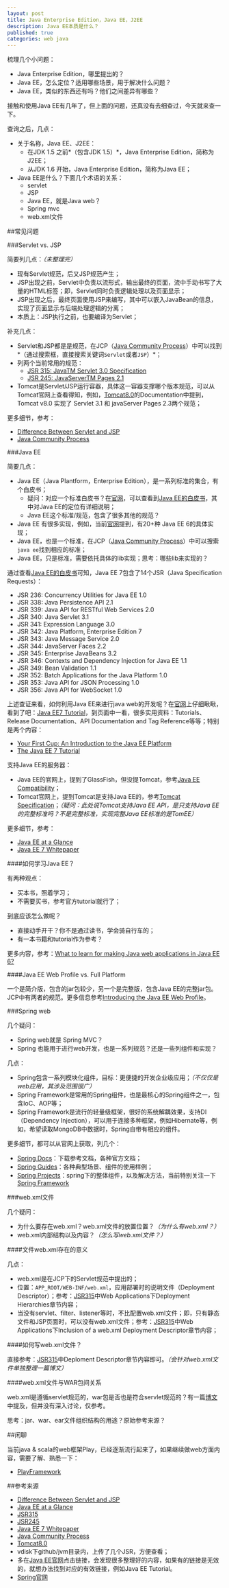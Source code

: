 ```yaml
---
layout: post
title: Java Enterprise Edition，Java EE，J2EE
description: Java EE本质是什么？
published: true
categories: web java
---
```


梳理几个小问题：

* Java Enterprise Edition，哪里提出的？
* Java EE，怎么定位？适用哪些场景，用于解决什么问题？
* Java EE，类似的东西还有吗？他们之间差异有哪些？

接触和使用Java EE有几年了，但上面的问题，还真没有去细查过，今天就来查一下。

查询之后，几点：

* 关于名称，Java EE、J2EE：
	* 在JDK 1.5 之前*（包含JDK 1.5）*，Java Enterprise Edition，简称为J2EE；
	* 从JDK 1.6 开始，Java Enterprise Edition，简称为Java EE；
* Java EE是什么？下面几个术语的关系：
	* servlet
	* JSP
	* Java EE，就是Java web？
	* Spring mvc
	* web.xml文件


##常见问题

###Servlet vs. JSP

简要列几点：*（未整理完）*

* 现有Servlet规范，后又JSP规范产生；
* JSP出现之前，Servlet中负责以流形式，输出最终的页面，流中手动书写了大量的HTML标签；即，Servlet同时负责逻辑处理以及页面显示；
* JSP出现之后，最终页面使用JSP来编写，其中可以嵌入JavaBean的信息，实现了页面显示与后端处理逻辑的分离；
* 本质上：JSP执行之前，也要编译为Servlet；

补充几点：

* Servlet和JSP都是是规范，在JCP（[Java Community Process][Java Community Process]）中可以找到*（通过搜索框，直接搜索关键词`Servlet`或者`JSP`）*；
* 列两个当前常用的规范：
	* [JSR 315: JavaTM Servlet 3.0 Specification][JSR315]
	* [JSR 245: JavaServerTM Pages 2.1][JSR245]
* Tomcat是Servlet/JSP运行容器，具体这一容器支撑哪个版本规范，可以从Tomcat官网上查看得知，例如，[Tomcat8.0][Tomcat8.0]的Documentation中提到，Tomcat v8.0 实现了 Servlet 3.1 和 javaServer Pages 2.3两个规范；



更多细节，参考：

* [Difference Between Servlet and JSP][Difference Between Servlet and JSP]
* [Java Community Process][Java Community Process]

###Java EE

简要几点：

* Java EE（Java Plantform，Enterprise Edition），是一系列标准的集合，有个白皮书；
	* 疑问：对应一个标准白皮书？在[官网][Java EE at a Glance]，可以查看到[Java EE的白皮书][Java EE 7 Whitepaper]，其中对Java EE的定位有详细说明；
	* Java EE这个标准/规范，包含了很多其他的规范？
* Java EE 有很多实现，例如，当前[官网][Java EE at a Glance]提到，有20+种 Java EE 6的具体实现；
* Java EE，也是一个标准，在JCP（[Java Community Process][Java Community Process]）中可以搜索`java ee`找到相应的标准；
* Java EE，只是标准，需要依托具体的lib实现；思考：哪些lib来实现的？

通过查看[Java EE的白皮书][Java EE 7 Whitepaper]可知，Java EE 7包含了14个JSR（Java Specification Requests）：

* JSR 236: Concurrency Utilities for Java EE 1.0 
* JSR 338: Java Persistence API 2.1 
* JSR 339: Java API for RESTful Web Services 2.0 
* JSR 340: Java Servlet 3.1 
* JSR 341: Expression Language 3.0 
* JSR 342: Java Platform, Enterprise Edition 7 
* JSR 343: Java Message Service 2.0 
* JSR 344: JavaServer Faces 2.2  
* JSR 345: Enterprise JavaBeans 3.2 
* JSR 346: Contexts and Dependency Injection for Java EE 1.1 
* JSR 349: Bean Validation 1.1 
* JSR 352: Batch Applications for the Java Platform 1.0 
* JSR 353: Java API for JSON Processing 1.0 
* JSR 356: Java API for WebSocket 1.0

上述查证来看，如何利用Java EE来进行java web的开发呢？在[官网][Java EE at a Glance]上仔细瞅瞅，看到了吧：[Java EE7 Tutorial][Java EE7 Tutorial]，到页面中一看，很多实用资料：Tutorials、Release Documentation、API Documentation and Tag Reference等等；特别是两个内容：

* [Your First Cup: An Introduction to the Java EE Platform][Your First Cup - An Introduction to the Java EE Platform]
* [The Java EE 7 Tutorial][The Java EE 7 Tutorial]

支持Java EE的服务器：

* Java EE的官网上，提到了GlassFish，但没提Tomcat，参考[Java EE Compatibility][Java EE Compatibility]；
* Tomcat官网上，提到Tomcat是支持Java EE的，参考[Tomcat Specification][Tomcat Specification]；*（疑问：此处说Tomcat支持Java EE API，是只支持Java EE的完整标准吗？不是完整标准，实现完整Java EE标准的是TomEE）*


更多细节，参考：

* [Java EE at a Glance][Java EE at a Glance]
* [Java EE 7 Whitepaper][Java EE 7 Whitepaper]

####如何学习Java EE？

有两种观点：

* 买本书，照着学习；
* 不需要买书，参考官方tutorial就行了；

到底应该怎么做呢？

* 直接动手开干？你不是通过读书，学会骑自行车的；
* 有一本书籍和tutorial作为参考？

更多内容，参考：[What to learn for making Java web applications in Java EE 6?][What to learn for making Java web applications in Java EE 6?]

####Java EE Web Profile vs. Full Platform

一个是简介版，包含的jar包较少，另一个是完整版，包含Java EE的完整jar包。JCP中有两者的规范。更多信息参考[Introducing the Java EE Web Profile][Introducing the Java EE Web Profile]。


###Spring web

几个疑问：

* Spring web就是 Spring MVC？
* Spring 也能用于进行web开发，也是一系列规范？还是一些列组件和实现？


几点：

* Spring包含一系列模块化组件，目标：更便捷的开发企业级应用；*（不仅仅是web应用，其涉及范围很广）*
* Spring Framework是常用的Spring组件，也是最核心的Spring组件之一，包含IoC、AOP等；
* Spring Framework是流行的轻量级框架，很好的系统解耦效果，支持DI（Dependency Injection），可以用于连接多种框架，例如Hibernate等，例如，希望读取MongoDB中数据时，Spring自带有相应的组件。

更多细节，都可以从官网上获取，列几个：

* [Spring Docs][Spring Docs]：下载参考文档，各种官方文档；
* [Spring Guides][Spring Guides]：各种典型场景、组件的使用样例；
* [Spring Projects][Spring Projects]：spring下的整体组件，以及解决方法，当前特别关注一下[Spring Framework][Spring Framework]















###web.xml文件

几个疑问：

* 为什么要存在web.xml？web.xml文件的放置位置？*（为什么有web.xml？）*
* web.xml内部结构以及内容？*（怎么写web.xml文件？）*

####文件web.xml存在的意义

几点：

* web.xml是在JCP下的Servlet规范中提出的；
* 位置：`APP_ROOT/WEB-INF/web.xml`，应用部署时的说明文件（Deployment Descriptor）；参考：[JSR315][JSR315]中Web Applications下Deployment Hierarchies章节内容；
* 当没有servlet、filter、listener等时，不比配置web.xml文件；即，只有静态文件和JSP页面时，可以没有web.xml文件；参考：[JSR315][JSR315]中Web Applications下Inclusion of a web.xml Deployment Descriptor章节内容；

####如何写web.xml文件？

直接参考：[JSR315][JSR315]中Deploment Descriptor章节内容即可。*（会针对web.xml文件单独整理一篇博文）*

####web.xml文件与WAR包间关系


web.xml是遵循servlet规范的，war包是否也是符合servlet规范的？有一篇[博文](http://ningg.top/java-war-format/) 中提及，但并没有深入讨论，仅参考。

思考：jar、war、ear文件组织结构的用途？原始参考来源？


##闲聊


当前java & scala的web框架Play，已经逐渐流行起来了，如果继续做web方面内容，需要了解、熟悉一下：

* [PlayFramework][PlayFramework]



##参考来源

* [Difference Between Servlet and JSP][Difference Between Servlet and JSP]
* [Java EE at a Glance][Java EE at a Glance]
* [JSR315][JSR315]
* [JSR245][JSR245]
* [Java EE 7 Whitepaper][Java EE 7 Whitepaper]
* [Java Community Process][Java Community Process]
* [Tomcat8.0][Tomcat8.0]
* vdisk下github/jvm目录内，上传了几个JSR，方便查看；
* 多在[Java EE官网][Java EE at a Glance]点击链接，会发现很多整理好的内容，如果有的链接是无效的，就想办法找到对应的有效链接，例如Java EE Tutorial。
* [Spring官网][Spring官网]






[NingG]:    				http://ningg.github.com  "NingG"



[Difference Between Servlet and JSP]:		http://www.javabeat.net/difference-servlet-jsp/
[Java Community Process]:					https://www.jcp.org/en/home/index
[JSR315]:									https://www.jcp.org/en/jsr/detail?id=315			"JSR 315: JavaTM Servlet 3.0 Specification"
[JSR245]:									https://www.jcp.org/en/jsr/detail?id=245			"JSR 245: JavaServerTM Pages 2.1"
[Tomcat8.0]:								http://tomcat.apache.org/tomcat-8.0-doc/index.html
[Tomcat Specification]:						http://wiki.apache.org/tomcat/Specifications
[Java EE at a Glance]:						http://www.oracle.com/technetwork/java/javaee/overview/index.html
[Java EE 7 Whitepaper]:						http://www.oracle.com/technetwork/java/javaee/javaee7-whitepaper-1956203.pdf
[Java EE7 Tutorial]:						http://docs.oracle.com/javaee/7/index.html
[Your First Cup - An Introduction to the Java EE Platform]:		https://docs.oracle.com/javaee/7/firstcup/index.html
[The Java EE 7 Tutorial]:					https://docs.oracle.com/javaee/7/tutorial/index.html
[What to learn for making Java web applications in Java EE 6?]:			http://stackoverflow.com/questions/1960280/what-to-learn-for-making-java-web-applications-in-java-ee-6
[Java EE Compatibility]:					http://www.oracle.com/technetwork/java/javaee/overview/compatibility-jsp-136984.html
[Introducing the Java EE Web Profile]:		http://jaxenter.com/introducing-the-java-ee-web-profile-103275.html
[PlayFramework]:							https://www.playframework.com/
[Spring官网]:								https://spring.io/
[Spring Docs]:								https://spring.io/docs
[Spring Guides]:							https://spring.io/guides
[Spring Projects]:							https://spring.io/projects
[Spring Framework]:							http://projects.spring.io/spring-framework/

